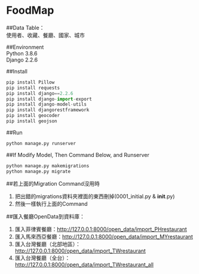 # FoodMap

##Data Table：
<br>
使用者、收藏、餐廳、國家、城市

##Environment
<br>
Python 3.8.6
<br>
Django 2.2.6

##Install
```Python
pip install Pillow
pip install requests
pip install django==2.2.6
pip install django-import-export
pip install django-model-utils
pip install djangorestframework
pip install geocoder
pip install geojson
```

##Run
```Python
python manage.py runserver
```

##If Modify Model, Then Command Below, and Runserver
```Python
python manage.py makemigrations
python manage.py migrate
```

##若上面的Migration Command沒用時
1. 把出錯的migrations資料夾裡面的東西刪掉(0001_initial.py & __init__.py)
2. 然後一樣執行上面的Command

##匯入餐廳OpenData到資料庫：
1. 匯入菲律賓餐廳：http://127.0.0.1:8000/open_data/import_PHrestaurant
2. 匯入馬來西亞餐廳：http://127.0.0.1:8000/open_data/import_MYrestaurant
3. 匯入台灣餐廳（北部地區）：http://127.0.0.1:8000/open_data/import_TWrestaurant
4. 匯入台灣餐廳（全台）：http://127.0.0.1:8000/open_data/import_TWrestaurant_all
